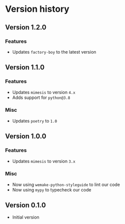 # Version history


## Version 1.2.0

### Features

- Updates `factory-boy` to the latest version


## Version 1.1.0

### Features

- Updates `mimesis` to version `4.x`
- Adds support for `python@3.8`

### Misc

- Updates `poetry` to `1.0`


## Version 1.0.0

### Features

- Updates `mimesis` to version `3.x`

### Misc

- Now using `wemake-python-styleguide` to lint our code
- Now using `mypy` to typecheck our code


## Version 0.1.0

- Initial version
